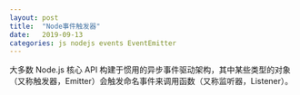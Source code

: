 ```yaml
---
layout: post
title:  "Node事件触发器"
date:   2019-09-13
categories: js nodejs events EventEmitter
---
```

大多数 Node.js 核心 API 构建于惯用的异步事件驱动架构，其中某些类型的对象（又称触发器，Emitter）会触发命名事件来调用函数（又称监听器，Listener）。